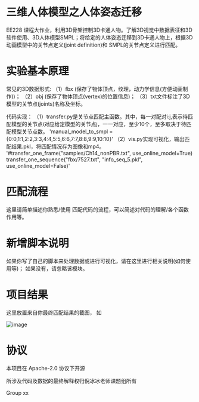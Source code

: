 # 三维人体模型之人体姿态迁移 

EE228 课程大作业，利用3D骨架控制3D卡通人物。了解3D视觉中数据表征和3D软件使用、3D人体模型SMPL；将给定的人体姿态迁移到3D卡通人物上，根据3D动画模型中的关节点定义(joint definition)和 SMPL的关节点定义进行匹配。



# 实验基本原理

常见的3D数据形式: 
（1）fbx (保存了物体顶点，纹理，动力学信息(方便动画制作))；
（2）obj (保存了物体顶点(vertex)的位置信息)；
（3）txt文件标注了3D模型的关节点(joints)名称及坐标。

代码实现：
（1）transfer.py是关节点匹配主函数。其中，每一对配对i:j,表示待匹配模型的关节点i对应给定模型的关节点j，一一对应，至少10个，至多取决于待匹配模型关节点数。
'manual_model_to_smpl = {0:0,1:1,2:2,3:3,4:4,5:5,6:6,7:7,8:8,9:9,10:10}'
（2）vis.py实现可视化，输出匹配结果.pkl，将匹配情况存为图像和mp4。
'#transfer_one_frame("samples/Ch14_nonPBR.txt", use_online_model=True)
transfer_one_sequence("fbx/7527.txt", "info_seq_5.pkl", use_online_model=False)'



# 匹配流程

这里请简单描述你熟悉/使用 匹配代码的流程，可以简述对代码的理解/各个函数作用等。



# 新增脚本说明

如果你写了自己的脚本来处理数据或进行可视化，请在这里进行相关说明(如何使用等)； 如果没有，请忽略该模块。



# 项目结果

这里放置来自你最终匹配结果的截图， 如

![image](../img/pose2carton.png)





# 协议 
本项目在 Apache-2.0 协议下开源

所涉及代码及数据的最终解释权归倪冰冰老师课题组所有

Group xx
